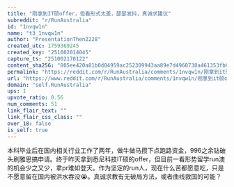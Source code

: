 ```yaml
---
title: "刚拿到IT硕offer，但看形式太差，瑟瑟发抖，真诚求建议"
subreddit: "r/RunAustralia"
id: "1nvqw1n"
name: "t3_1nvqw1n"
author: "PresentationThen2228"
created_utc: 1759369245
created_key: "251002014045"
capture_ts: "251002170122"
content_sha256: "805ee420a81b0d04959ac252309943aa89e7d4960738a461353fb63d895631c0"
permalink: "https://reddit.com/r/RunAustralia/comments/1nvqw1n/刚拿到it硕offer但看形式太差瑟瑟发抖真诚求建议/"
url: "https://www.reddit.com/r/RunAustralia/comments/1nvqw1n/刚拿到it硕offer但看形式太差瑟瑟发抖真诚求建议/"
domain: "self.RunAustralia"
ups: 1
upvote_ratio: 0.56
num_comments: 51
link_flair_text: ""
link_flair_css_class: ""
over_18: false
is_self: true
---
```


本科毕业后在国内相关行业工作了两年，做牛做马攒下点跑路资金，996之余钻破头刷雅思搞申请。终于昨天拿到悉尼科技IT硕的offer，但目前一看形势留学run澳的机会少之又少，拿pr难如登天。作为坚定的run人，现在什么苦都愿意吃，只是不愿意留在国内被洪水吞没😭。真诚求教有无破局方法，或者曲线救国的可能？
